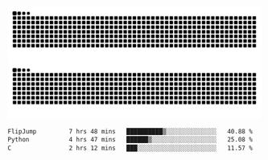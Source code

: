 ![Snake Animation](https://raw.githubusercontent.com/tomhea/tomhea/output/github-contribution-grid-snake-dark.svg#gh-dark-mode-only)
![Snake Animation](https://raw.githubusercontent.com/tomhea/tomhea/output/github-contribution-grid-snake.svg#gh-light-mode-only)

<p></p>

<!--START_SECTION:waka-->

```txt
FlipJump         7 hrs 48 mins   ██████████▒░░░░░░░░░░░░░░   40.88 %
Python           4 hrs 47 mins   ██████▒░░░░░░░░░░░░░░░░░░   25.08 %
C                2 hrs 12 mins   ███░░░░░░░░░░░░░░░░░░░░░░   11.57 %
```

<!--END_SECTION:waka-->
